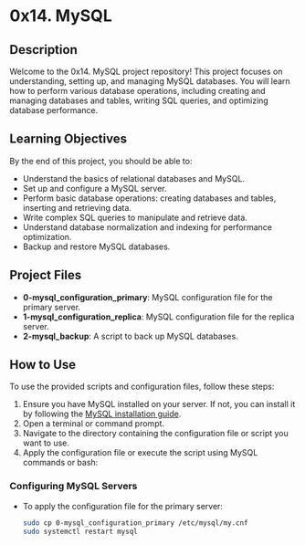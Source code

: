 # 0x14. MySQL

## Description

Welcome to the 0x14. MySQL project repository! This project focuses on understanding, setting up, and managing MySQL databases. You will learn how to perform various database operations, including creating and managing databases and tables, writing SQL queries, and optimizing database performance.

## Learning Objectives

By the end of this project, you should be able to:

- Understand the basics of relational databases and MySQL.
- Set up and configure a MySQL server.
- Perform basic database operations: creating databases and tables, inserting and retrieving data.
- Write complex SQL queries to manipulate and retrieve data.
- Understand database normalization and indexing for performance optimization.
- Backup and restore MySQL databases.

## Project Files

- **0-mysql_configuration_primary**: MySQL configuration file for the primary server.
- **1-mysql_configuration_replica**: MySQL configuration file for the replica server.
- **2-mysql_backup**: A script to back up MySQL databases.

## How to Use

To use the provided scripts and configuration files, follow these steps:

1. Ensure you have MySQL installed on your server. If not, you can install it by following the [MySQL installation guide](https://dev.mysql.com/doc/mysql-installation-excerpt/5.7/en/).
2. Open a terminal or command prompt.
3. Navigate to the directory containing the configuration file or script you want to use.
4. Apply the configuration file or execute the script using MySQL commands or bash:

### Configuring MySQL Servers

- To apply the configuration file for the primary server:
  ```bash
  sudo cp 0-mysql_configuration_primary /etc/mysql/my.cnf
  sudo systemctl restart mysql
  ```
